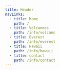 ```yaml
---
title: Header
navLinks:
  - title: home
    path: /
  - title: Volcanoes
    path: /info/volcano
  - title: Everest
    path: /info/everest
  - title: Hawaii
    path: /info/hawaii
  - title: contact
    path: /info/contact
---
```

